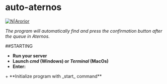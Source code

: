 # auto-aternos
[![N|Arorior](https://srv2.imgonline.com.ua/result_img/imgonline-com-ua-Compressed-1MfvXwMbnROXPuS.jpg)](https://github.com/Arorior)

*The program will automatically find and press the confirmation 
button after the queue in Aternos.*

##STARTING
 
+ **Run your server**
+ **Launch _cmd_ (Windows) or _Terminal_ (MacOs)**
+ **Enter:** 
<srrawrarwa>
+ **Initialize program with _start_ command**


